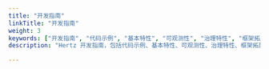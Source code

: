 ```yaml
---
title: "开发指南"
linkTitle: "开发指南"
weight: 3
keywords: ["开发指南", "代码示例", "基本特性", "可观测性", "治理特性", "框架拓展", "hz 代码生成", "迁移到 Hertz"]
description: "Hertz 开发指南，包括代码示例、基本特性、可观测性、治理特性、框架拓展、hz 代码生成、迁移到 Hertz。"

---
```

